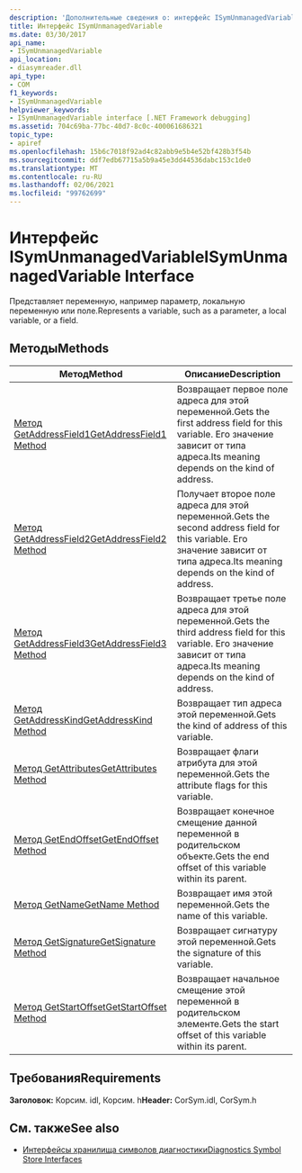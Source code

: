 ```yaml
---
description: 'Дополнительные сведения о: интерфейс ISymUnmanagedVariable'
title: Интерфейс ISymUnmanagedVariable
ms.date: 03/30/2017
api_name:
- ISymUnmanagedVariable
api_location:
- diasymreader.dll
api_type:
- COM
f1_keywords:
- ISymUnmanagedVariable
helpviewer_keywords:
- ISymUnmanagedVariable interface [.NET Framework debugging]
ms.assetid: 704c69ba-77bc-40d7-8c0c-400061686321
topic_type:
- apiref
ms.openlocfilehash: 15b6c7018f92ad4c82abb9e5b4e52bf428b3f54b
ms.sourcegitcommit: ddf7edb67715a5b9a45e3dd44536dabc153c1de0
ms.translationtype: MT
ms.contentlocale: ru-RU
ms.lasthandoff: 02/06/2021
ms.locfileid: "99762699"
---
```

# <a name="isymunmanagedvariable-interface"></a><span data-ttu-id="b2874-103">Интерфейс ISymUnmanagedVariable</span><span class="sxs-lookup"><span data-stu-id="b2874-103">ISymUnmanagedVariable Interface</span></span>

<span data-ttu-id="b2874-104">Представляет переменную, например параметр, локальную переменную или поле.</span><span class="sxs-lookup"><span data-stu-id="b2874-104">Represents a variable, such as a parameter, a local variable, or a field.</span></span>  
  
## <a name="methods"></a><span data-ttu-id="b2874-105">Методы</span><span class="sxs-lookup"><span data-stu-id="b2874-105">Methods</span></span>  
  
|<span data-ttu-id="b2874-106">Метод</span><span class="sxs-lookup"><span data-stu-id="b2874-106">Method</span></span>|<span data-ttu-id="b2874-107">Описание</span><span class="sxs-lookup"><span data-stu-id="b2874-107">Description</span></span>|  
|------------|-----------------|  
|[<span data-ttu-id="b2874-108">Метод GetAddressField1</span><span class="sxs-lookup"><span data-stu-id="b2874-108">GetAddressField1 Method</span></span>](isymunmanagedvariable-getaddressfield1-method.md)|<span data-ttu-id="b2874-109">Возвращает первое поле адреса для этой переменной.</span><span class="sxs-lookup"><span data-stu-id="b2874-109">Gets the first address field for this variable.</span></span> <span data-ttu-id="b2874-110">Его значение зависит от типа адреса.</span><span class="sxs-lookup"><span data-stu-id="b2874-110">Its meaning depends on the kind of address.</span></span>|  
|[<span data-ttu-id="b2874-111">Метод GetAddressField2</span><span class="sxs-lookup"><span data-stu-id="b2874-111">GetAddressField2 Method</span></span>](isymunmanagedvariable-getaddressfield2-method.md)|<span data-ttu-id="b2874-112">Получает второе поле адреса для этой переменной.</span><span class="sxs-lookup"><span data-stu-id="b2874-112">Gets the second address field for this variable.</span></span> <span data-ttu-id="b2874-113">Его значение зависит от типа адреса.</span><span class="sxs-lookup"><span data-stu-id="b2874-113">Its meaning depends on the kind of address.</span></span>|  
|[<span data-ttu-id="b2874-114">Метод GetAddressField3</span><span class="sxs-lookup"><span data-stu-id="b2874-114">GetAddressField3 Method</span></span>](isymunmanagedvariable-getaddressfield3-method.md)|<span data-ttu-id="b2874-115">Возвращает третье поле адреса для этой переменной.</span><span class="sxs-lookup"><span data-stu-id="b2874-115">Gets the third address field for this variable.</span></span> <span data-ttu-id="b2874-116">Его значение зависит от типа адреса.</span><span class="sxs-lookup"><span data-stu-id="b2874-116">Its meaning depends on the kind of address.</span></span>|  
|[<span data-ttu-id="b2874-117">Метод GetAddressKind</span><span class="sxs-lookup"><span data-stu-id="b2874-117">GetAddressKind Method</span></span>](isymunmanagedvariable-getaddresskind-method.md)|<span data-ttu-id="b2874-118">Возвращает тип адреса этой переменной.</span><span class="sxs-lookup"><span data-stu-id="b2874-118">Gets the kind of address of this variable.</span></span>|  
|[<span data-ttu-id="b2874-119">Метод GetAttributes</span><span class="sxs-lookup"><span data-stu-id="b2874-119">GetAttributes Method</span></span>](isymunmanagedvariable-getattributes-method.md)|<span data-ttu-id="b2874-120">Возвращает флаги атрибута для этой переменной.</span><span class="sxs-lookup"><span data-stu-id="b2874-120">Gets the attribute flags for this variable.</span></span>|  
|[<span data-ttu-id="b2874-121">Метод GetEndOffset</span><span class="sxs-lookup"><span data-stu-id="b2874-121">GetEndOffset Method</span></span>](isymunmanagedvariable-getendoffset-method.md)|<span data-ttu-id="b2874-122">Возвращает конечное смещение данной переменной в родительском объекте.</span><span class="sxs-lookup"><span data-stu-id="b2874-122">Gets the end offset of this variable within its parent.</span></span>|  
|[<span data-ttu-id="b2874-123">Метод GetName</span><span class="sxs-lookup"><span data-stu-id="b2874-123">GetName Method</span></span>](isymunmanagedvariable-getname-method.md)|<span data-ttu-id="b2874-124">Возвращает имя этой переменной.</span><span class="sxs-lookup"><span data-stu-id="b2874-124">Gets the name of this variable.</span></span>|  
|[<span data-ttu-id="b2874-125">Метод GetSignature</span><span class="sxs-lookup"><span data-stu-id="b2874-125">GetSignature Method</span></span>](isymunmanagedvariable-getsignature-method.md)|<span data-ttu-id="b2874-126">Возвращает сигнатуру этой переменной.</span><span class="sxs-lookup"><span data-stu-id="b2874-126">Gets the signature of this variable.</span></span>|  
|[<span data-ttu-id="b2874-127">Метод GetStartOffset</span><span class="sxs-lookup"><span data-stu-id="b2874-127">GetStartOffset Method</span></span>](isymunmanagedvariable-getstartoffset-method.md)|<span data-ttu-id="b2874-128">Возвращает начальное смещение этой переменной в родительском элементе.</span><span class="sxs-lookup"><span data-stu-id="b2874-128">Gets the start offset of this variable within its parent.</span></span>|  
  
## <a name="requirements"></a><span data-ttu-id="b2874-129">Требования</span><span class="sxs-lookup"><span data-stu-id="b2874-129">Requirements</span></span>  

 <span data-ttu-id="b2874-130">**Заголовок:** Корсим. idl, Корсим. h</span><span class="sxs-lookup"><span data-stu-id="b2874-130">**Header:** CorSym.idl, CorSym.h</span></span>  
  
## <a name="see-also"></a><span data-ttu-id="b2874-131">См. также</span><span class="sxs-lookup"><span data-stu-id="b2874-131">See also</span></span>

- [<span data-ttu-id="b2874-132">Интерфейсы хранилища символов диагностики</span><span class="sxs-lookup"><span data-stu-id="b2874-132">Diagnostics Symbol Store Interfaces</span></span>](diagnostics-symbol-store-interfaces.md)
